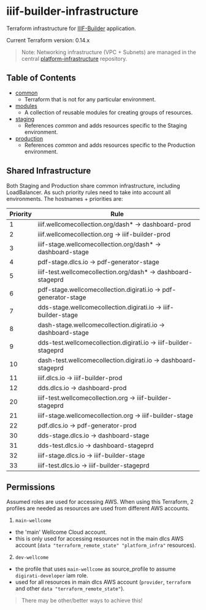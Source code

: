# iiif-builder-infrastructure

Terraform infrastructure for [IIIF-Builder](https://github.com/wellcomecollection/iiif-builder) application.

Current Terraform version: 0.14.x

> Note: Networking infrastructure (VPC + Subnets) are managed in the central [platform-infrastructure](https://github.com/wellcomecollection/platform-infrastructure/) repository.

## Table of Contents

* [common](/infrastructure/common/readme.md)
  * Terraform that is not for any particular environment.
* [modules](/infrastructure/modules)
  * A collection of reusable modules for creating groups of resources.
* [staging](/infrastructure/staging)
  * References _common_ and adds resources specific to the Staging environment.
* [production](/infrastructure/production)
  * References _common_ and adds resources specific to the Production environment.

## Shared Infrastructure

Both Staging and Production share common infrastructure, including LoadBalancer. As such priority rules need to take into account all environments. The hostnames + priorities are:

| Priority | Rule                                                             |
|----------|------------------------------------------------------------------|
| 1        | iiif.wellcomecollection.org/dash* -> dashboard-prod              |
| 2        | iiif.wellcomecollection.org -> iiif-builder-prod                 |
| 3        | iiif-stage.wellcomecollection.org/dash* -> dashboard-stage       |
| 4        | pdf-stage.dlcs.io -> pdf-generator-stage                         |
| 5        | iiif-test.wellcomecollection.org/dash* -> dashboard-stageprd     |
| 6        | pdf-stage.wellcomecollection.digirati.io -> pdf-generator-stage  |
| 7        | dds-stage.wellcomecollection.digirati.io -> iiif-builder-stage   |
| 8        | dash-stage.wellcomecollection.digirati.io -> dashboard-stage     |
| 9        | dds-test.wellcomecollection.digirati.io -> iiif-builder-stageprd |
| 10       | dash-test.wellcomecollection.digirati.io -> dashboard-stageprd   |
| 11       | iiif.dlcs.io -> iiif-builder-prod                                |
| 12       | dds.dlcs.io -> dashboard-prod                                    |
| 20       | iiif-test.wellcomecollection.org -> iiif-builder-stageprd        |
| 21       | iiif-stage.wellcomecollection.org -> iiif-builder-stage          |
| 22       | pdf.dlcs.io -> pdf-generator-prod                                |
| 30       | dds-stage.dlcs.io -> dashboard-stage                             |
| 31       | dds-test.dlcs.io -> dashboard-stageprd                           |
| 32       | iiif-stage.dlcs.io -> iiif-builder-stage                         |
| 33       | iiif-test.dlcs.io -> iiif-builder-stageprd                       |


<!-- | 23       | iiif-stage.wellcomecollection.org/pdf-cover* -> pdf-generator-test  |
     | 24       | iiif-stage.wellcomecollection.org/pdf-cover* -> pdf-generator-stage | -->


## Permissions

Assumed roles are used for accessing AWS. When using this Terraform, 2 profiles are needed as resources are used from different AWS accounts.

1. `main-wellcome` 
  - the 'main' Wellcome Cloud account. 
  - this is only used for accessing resources not in the main dlcs AWS account (`data "terraform_remote_state" "platform_infra"` resources).
2. `dev-wellcome` 
  - the profile that uses `main-wellcome` as source_profile to assume `digirati-developer` iam role. 
  - used for all resources in main dlcs AWS account (`provider`, `terraform` and other `data "terraform_remote_state"`).

> There may be other/better ways to achieve this!

